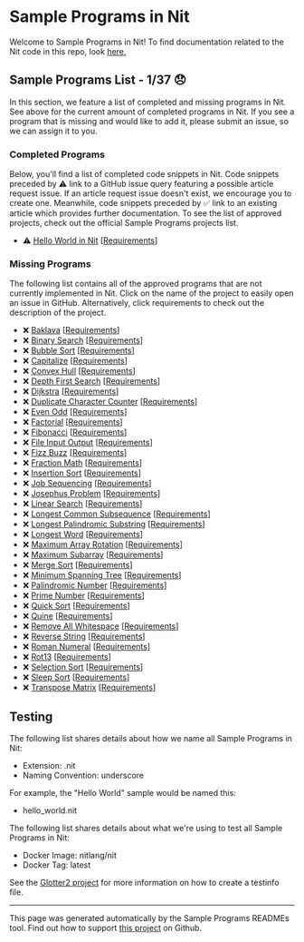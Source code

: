 # Sample Programs in Nit

Welcome to Sample Programs in Nit! To find documentation related to the Nit code in this repo, look [here.](https://sampleprograms.io/languages/nit)

## Sample Programs List - 1/37 :disappointed:

In this section, we feature a list of completed and missing programs in Nit. See above for the current amount of completed programs in Nit. If you see a program that is missing and would like to add it, please submit an issue, so we can assign it to you.

### Completed Programs

Below, you'll find a list of completed code snippets in Nit. Code snippets preceded by :warning: link to a GitHub issue query featuring a possible article request issue. If an article request issue doesn't exist, we encourage you to create one. Meanwhile, code snippets preceded by :white_check_mark: link to an existing article which provides further documentation. To see the list of approved projects, check out the official Sample Programs projects list.

- :warning: [Hello World in Nit](https://github.com//TheRenegadeCoder/sample-programs-website/issues?utf8=%E2%9C%93&q=is%3Aissue+is%3Aopen+hello+world+nit) [[Requirements](https://sampleprograms.io/projects/hello-world)]

### Missing Programs

The following list contains all of the approved programs that are not currently implemented in Nit. Click on the name of the project to easily open an issue in GitHub. Alternatively, click requirements to check out the description of the project.

- :x: [Baklava](https://github.com/TheRenegadeCoder/sample-programs/issues/new?assignees=&labels=enhancement,baklava&template=code-snippet-request.md&title=Add+Baklava+in+Nit) [[Requirements](https://sampleprograms.io/projects/baklava)]
- :x: [Binary Search](https://github.com/TheRenegadeCoder/sample-programs/issues/new?assignees=&labels=enhancement,binary+search&template=code-snippet-request.md&title=Add+Binary+Search+in+Nit) [[Requirements](https://sampleprograms.io/projects/binary-search)]
- :x: [Bubble Sort](https://github.com/TheRenegadeCoder/sample-programs/issues/new?assignees=&labels=enhancement,bubble+sort&template=code-snippet-request.md&title=Add+Bubble+Sort+in+Nit) [[Requirements](https://sampleprograms.io/projects/bubble-sort)]
- :x: [Capitalize](https://github.com/TheRenegadeCoder/sample-programs/issues/new?assignees=&labels=enhancement,capitalize&template=code-snippet-request.md&title=Add+Capitalize+in+Nit) [[Requirements](https://sampleprograms.io/projects/capitalize)]
- :x: [Convex Hull](https://github.com/TheRenegadeCoder/sample-programs/issues/new?assignees=&labels=enhancement,convex+hull&template=code-snippet-request.md&title=Add+Convex+Hull+in+Nit) [[Requirements](https://sampleprograms.io/projects/convex-hull)]
- :x: [Depth First Search](https://github.com/TheRenegadeCoder/sample-programs/issues/new?assignees=&labels=enhancement,depth+first+search&template=code-snippet-request.md&title=Add+Depth+First+Search+in+Nit) [[Requirements](https://sampleprograms.io/projects/depth-first-search)]
- :x: [Dijkstra](https://github.com/TheRenegadeCoder/sample-programs/issues/new?assignees=&labels=enhancement,dijkstra&template=code-snippet-request.md&title=Add+Dijkstra+in+Nit) [[Requirements](https://sampleprograms.io/projects/dijkstra)]
- :x: [Duplicate Character Counter](https://github.com/TheRenegadeCoder/sample-programs/issues/new?assignees=&labels=enhancement,duplicate+character+counter&template=code-snippet-request.md&title=Add+Duplicate+Character+Counter+in+Nit) [[Requirements](https://sampleprograms.io/projects/duplicate-character-counter)]
- :x: [Even Odd](https://github.com/TheRenegadeCoder/sample-programs/issues/new?assignees=&labels=enhancement,even+odd&template=code-snippet-request.md&title=Add+Even+Odd+in+Nit) [[Requirements](https://sampleprograms.io/projects/even-odd)]
- :x: [Factorial](https://github.com/TheRenegadeCoder/sample-programs/issues/new?assignees=&labels=enhancement,factorial&template=code-snippet-request.md&title=Add+Factorial+in+Nit) [[Requirements](https://sampleprograms.io/projects/factorial)]
- :x: [Fibonacci](https://github.com/TheRenegadeCoder/sample-programs/issues/new?assignees=&labels=enhancement,fibonacci&template=code-snippet-request.md&title=Add+Fibonacci+in+Nit) [[Requirements](https://sampleprograms.io/projects/fibonacci)]
- :x: [File Input Output](https://github.com/TheRenegadeCoder/sample-programs/issues/new?assignees=&labels=enhancement,file+input+output&template=code-snippet-request.md&title=Add+File+Input+Output+in+Nit) [[Requirements](https://sampleprograms.io/projects/file-input-output)]
- :x: [Fizz Buzz](https://github.com/TheRenegadeCoder/sample-programs/issues/new?assignees=&labels=enhancement,fizz+buzz&template=code-snippet-request.md&title=Add+Fizz+Buzz+in+Nit) [[Requirements](https://sampleprograms.io/projects/fizz-buzz)]
- :x: [Fraction Math](https://github.com/TheRenegadeCoder/sample-programs/issues/new?assignees=&labels=enhancement,fraction+math&template=code-snippet-request.md&title=Add+Fraction+Math+in+Nit) [[Requirements](https://sampleprograms.io/projects/fraction-math)]
- :x: [Insertion Sort](https://github.com/TheRenegadeCoder/sample-programs/issues/new?assignees=&labels=enhancement,insertion+sort&template=code-snippet-request.md&title=Add+Insertion+Sort+in+Nit) [[Requirements](https://sampleprograms.io/projects/insertion-sort)]
- :x: [Job Sequencing](https://github.com/TheRenegadeCoder/sample-programs/issues/new?assignees=&labels=enhancement,job+sequencing&template=code-snippet-request.md&title=Add+Job+Sequencing+in+Nit) [[Requirements](https://sampleprograms.io/projects/job-sequencing)]
- :x: [Josephus Problem](https://github.com/TheRenegadeCoder/sample-programs/issues/new?assignees=&labels=enhancement,josephus+problem&template=code-snippet-request.md&title=Add+Josephus+Problem+in+Nit) [[Requirements](https://sampleprograms.io/projects/josephus-problem)]
- :x: [Linear Search](https://github.com/TheRenegadeCoder/sample-programs/issues/new?assignees=&labels=enhancement,linear+search&template=code-snippet-request.md&title=Add+Linear+Search+in+Nit) [[Requirements](https://sampleprograms.io/projects/linear-search)]
- :x: [Longest Common Subsequence](https://github.com/TheRenegadeCoder/sample-programs/issues/new?assignees=&labels=enhancement,longest+common+subsequence&template=code-snippet-request.md&title=Add+Longest+Common+Subsequence+in+Nit) [[Requirements](https://sampleprograms.io/projects/longest-common-subsequence)]
- :x: [Longest Palindromic Substring](https://github.com/TheRenegadeCoder/sample-programs/issues/new?assignees=&labels=enhancement,longest+palindromic+substring&template=code-snippet-request.md&title=Add+Longest+Palindromic+Substring+in+Nit) [[Requirements](https://sampleprograms.io/projects/longest-palindromic-substring)]
- :x: [Longest Word](https://github.com/TheRenegadeCoder/sample-programs/issues/new?assignees=&labels=enhancement,longest+word&template=code-snippet-request.md&title=Add+Longest+Word+in+Nit) [[Requirements](https://sampleprograms.io/projects/longest-word)]
- :x: [Maximum Array Rotation](https://github.com/TheRenegadeCoder/sample-programs/issues/new?assignees=&labels=enhancement,maximum+array+rotation&template=code-snippet-request.md&title=Add+Maximum+Array+Rotation+in+Nit) [[Requirements](https://sampleprograms.io/projects/maximum-array-rotation)]
- :x: [Maximum Subarray](https://github.com/TheRenegadeCoder/sample-programs/issues/new?assignees=&labels=enhancement,maximum+subarray&template=code-snippet-request.md&title=Add+Maximum+Subarray+in+Nit) [[Requirements](https://sampleprograms.io/projects/maximum-subarray)]
- :x: [Merge Sort](https://github.com/TheRenegadeCoder/sample-programs/issues/new?assignees=&labels=enhancement,merge+sort&template=code-snippet-request.md&title=Add+Merge+Sort+in+Nit) [[Requirements](https://sampleprograms.io/projects/merge-sort)]
- :x: [Minimum Spanning Tree](https://github.com/TheRenegadeCoder/sample-programs/issues/new?assignees=&labels=enhancement,minimum+spanning+tree&template=code-snippet-request.md&title=Add+Minimum+Spanning+Tree+in+Nit) [[Requirements](https://sampleprograms.io/projects/minimum-spanning-tree)]
- :x: [Palindromic Number](https://github.com/TheRenegadeCoder/sample-programs/issues/new?assignees=&labels=enhancement,palindromic+number&template=code-snippet-request.md&title=Add+Palindromic+Number+in+Nit) [[Requirements](https://sampleprograms.io/projects/palindromic-number)]
- :x: [Prime Number](https://github.com/TheRenegadeCoder/sample-programs/issues/new?assignees=&labels=enhancement,prime+number&template=code-snippet-request.md&title=Add+Prime+Number+in+Nit) [[Requirements](https://sampleprograms.io/projects/prime-number)]
- :x: [Quick Sort](https://github.com/TheRenegadeCoder/sample-programs/issues/new?assignees=&labels=enhancement,quick+sort&template=code-snippet-request.md&title=Add+Quick+Sort+in+Nit) [[Requirements](https://sampleprograms.io/projects/quick-sort)]
- :x: [Quine](https://github.com/TheRenegadeCoder/sample-programs/issues/new?assignees=&labels=enhancement,quine&template=code-snippet-request.md&title=Add+Quine+in+Nit) [[Requirements](https://sampleprograms.io/projects/quine)]
- :x: [Remove All Whitespace](https://github.com/TheRenegadeCoder/sample-programs/issues/new?assignees=&labels=enhancement,remove+all+whitespace&template=code-snippet-request.md&title=Add+Remove+All+Whitespace+in+Nit) [[Requirements](https://sampleprograms.io/projects/remove-all-whitespace)]
- :x: [Reverse String](https://github.com/TheRenegadeCoder/sample-programs/issues/new?assignees=&labels=enhancement,reverse+string&template=code-snippet-request.md&title=Add+Reverse+String+in+Nit) [[Requirements](https://sampleprograms.io/projects/reverse-string)]
- :x: [Roman Numeral](https://github.com/TheRenegadeCoder/sample-programs/issues/new?assignees=&labels=enhancement,roman+numeral&template=code-snippet-request.md&title=Add+Roman+Numeral+in+Nit) [[Requirements](https://sampleprograms.io/projects/roman-numeral)]
- :x: [Rot13](https://github.com/TheRenegadeCoder/sample-programs/issues/new?assignees=&labels=enhancement,rot13&template=code-snippet-request.md&title=Add+Rot13+in+Nit) [[Requirements](https://sampleprograms.io/projects/rot13)]
- :x: [Selection Sort](https://github.com/TheRenegadeCoder/sample-programs/issues/new?assignees=&labels=enhancement,selection+sort&template=code-snippet-request.md&title=Add+Selection+Sort+in+Nit) [[Requirements](https://sampleprograms.io/projects/selection-sort)]
- :x: [Sleep Sort](https://github.com/TheRenegadeCoder/sample-programs/issues/new?assignees=&labels=enhancement,sleep+sort&template=code-snippet-request.md&title=Add+Sleep+Sort+in+Nit) [[Requirements](https://sampleprograms.io/projects/sleep-sort)]
- :x: [Transpose Matrix](https://github.com/TheRenegadeCoder/sample-programs/issues/new?assignees=&labels=enhancement,transpose+matrix&template=code-snippet-request.md&title=Add+Transpose+Matrix+in+Nit) [[Requirements](https://sampleprograms.io/projects/transpose-matrix)]

## Testing

The following list shares details about how we name all Sample Programs in Nit:

- Extension: .nit
- Naming Convention: underscore

For example, the "Hello World" sample would be named this:

- hello_world.nit

The following list shares details about what we're using to test all Sample Programs in Nit:

- Docker Image: nitlang/nit
- Docker Tag: latest

See the [Glotter2 project](https://github.com/rzuckerm/glotter2) for more information on how to create a testinfo file.

***

This page was generated automatically by the Sample Programs READMEs tool. Find out how to support [this project](https://github.com/TheRenegadeCoder/sample-programs-readmes) on Github.